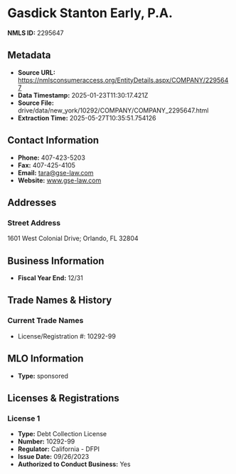 # Gasdick Stanton Early, P.A.

**NMLS ID:** 2295647

## Metadata
- **Source URL:** https://nmlsconsumeraccess.org/EntityDetails.aspx/COMPANY/2295647
- **Data Timestamp:** 2025-01-23T11:30:17.421Z
- **Source File:** drive/data/new_york/10292/COMPANY/COMPANY_2295647.html
- **Extraction Time:** 2025-05-27T10:35:51.754126

## Contact Information
- **Phone:** 407-423-5203
- **Fax:** 407-425-4105
- **Email:** tara@gse-law.com
- **Website:** www.gse-law.com

## Addresses
### Street Address
1601 West Colonial Drive; Orlando, FL 32804

## Business Information
- **Fiscal Year End:** 12/31

## Trade Names & History
### Current Trade Names
- License/Registration #: 10292-99

## MLO Information
- **Type:** sponsored

## Licenses & Registrations

### License 1
- **Type:** Debt Collection License
- **Number:** 10292-99
- **Regulator:** California - DFPI
- **Issue Date:** 09/26/2023
- **Authorized to Conduct Business:** Yes
